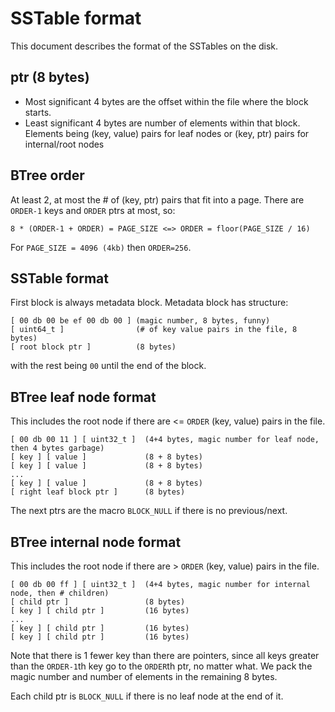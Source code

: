 # SSTable format

This document describes the format of the SSTables on the disk.

## ptr (8 bytes)

- Most significant 4 bytes are the offset within the file where the block starts. 
- Least significant 4 bytes are number of elements within that block. Elements being (key, value) pairs for leaf nodes or (key, ptr) pairs for internal/root nodes

## BTree order

At least 2, at most the # of (key, ptr) pairs that fit into a page.
There are `ORDER-1` keys and `ORDER` ptrs at most, so:
```
8 * (ORDER-1 + ORDER) = PAGE_SIZE <=> ORDER = floor(PAGE_SIZE / 16)
```
For `PAGE_SIZE = 4096 (4kb)` then `ORDER=256`.

## SSTable format

First block is always metadata block. Metadata block has structure:
```
[ 00 db 00 be ef 00 db 00 ] (magic number, 8 bytes, funny)
[ uint64_t ]                (# of key value pairs in the file, 8 bytes)
[ root block ptr ]          (8 bytes)
```
with the rest being `00` until the end of the block.

## BTree leaf node format

This includes the root node if there are <= `ORDER` (key, value) pairs in the file.

```
[ 00 db 00 11 ] [ uint32_t ]  (4+4 bytes, magic number for leaf node, then 4 bytes garbage)
[ key ] [ value ]             (8 + 8 bytes)
[ key ] [ value ]             (8 + 8 bytes)
...
[ key ] [ value ]             (8 + 8 bytes)
[ right leaf block ptr ]      (8 bytes)
```

The next ptrs are the macro `BLOCK_NULL` if there is no previous/next.

## BTree internal node format

This includes the root node if there are > `ORDER` (key, value) pairs in the file.

```
[ 00 db 00 ff ] [ uint32_t ]  (4+4 bytes, magic number for internal node, then # children)
[ child ptr ]                 (8 bytes)
[ key ] [ child ptr ]         (16 bytes)
...
[ key ] [ child ptr ]         (16 bytes)
[ key ] [ child ptr ]         (16 bytes)
```

Note that there is 1 fewer key than there are pointers, since all keys greater than the
`ORDER-1`th key go to the `ORDER`th ptr, no matter what. We pack the magic number
and number of elements in the remaining 8 bytes.

Each child ptr is `BLOCK_NULL` if there is no leaf node at the end of it.
